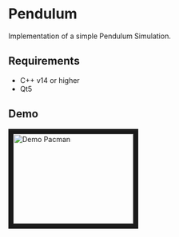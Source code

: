 # Pendulum

Implementation of a simple Pendulum Simulation.

## Requirements

- C++ v14 or higher
- Qt5

## Demo

<a href="http://www.youtube.com/watch?feature=player_embedded&v=8-tKijmrkWE
" target="_blank"><img src="http://img.youtube.com/vi/8-tKijmrkWE/0.jpg"
alt="Demo Pacman" width="240" height="180" border="10" /></a>
